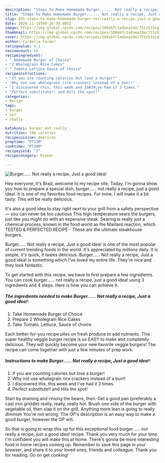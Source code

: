 ```yaml
---
description: "Steps to Make Homemade Burger...... Not really a recipe, Just a good idea!"
title: "Steps to Make Homemade Burger...... Not really a recipe, Just a good idea!"
slug: 855-steps-to-make-homemade-burger-not-really-a-recipe-just-a-good-idea
date: 2020-11-10T00:26:39.085Z
image: https://img-global.cpcdn.com/recipes/180ab7c1adaea2de/751x532cq70/burger-not-really-a-recipe-just-a-good-idea-recipe-main-photo.jpg
thumbnail: https://img-global.cpcdn.com/recipes/180ab7c1adaea2de/751x532cq70/burger-not-really-a-recipe-just-a-good-idea-recipe-main-photo.jpg
cover: https://img-global.cpcdn.com/recipes/180ab7c1adaea2de/751x532cq70/burger-not-really-a-recipe-just-a-good-idea-recipe-main-photo.jpg
author: Cordelia Farmer
ratingvalue: 4.1
reviewcount: 10
recipeingredient:
- " Homemade Burger of Choice"
- "2 Wholegrain Rice Cakes"
- " Tomato Lettuce Sauce of choice"
recipeinstructions:
- "If you are counting calories but love a burger!"
- "Why not use wholegrain rice crackers instead of a bun!!"
- "I discovered this, this week and I&#39;ve had it 3 times."
- "Perfect substitute!! and Hits the spot!"
categories:
- Recipe
tags:
- burger
- not
- really

katakunci: burger not really 
nutrition: 190 calories
recipecuisine: American
preptime: "PT13M"
cooktime: "PT34M"
recipeyield: "2"
recipecategory: Dinner

---
```



![Burger...... Not really a recipe, Just a good idea!](https://img-global.cpcdn.com/recipes/180ab7c1adaea2de/751x532cq70/burger-not-really-a-recipe-just-a-good-idea-recipe-main-photo.jpg)

Hey everyone, it's Brad, welcome to my recipe site. Today, I'm gonna show you how to prepare a special dish, burger...... not really a recipe, just a good idea!. It is one of my favorites food recipes. For mine, I will make it a bit tasty. This will be really delicious.

It&#39;s also a good idea to stay right next to your grill from a safety perspective — you can never be too cautious This high temperature sears the burgers, just like you might do with an expensive steak. Searing is really just a chemical process, known in the food world as the Maillard reaction, which. TESTED &amp; PERFECTED RECIPE - These are the ultimate steakhouse burgers.

Burger...... Not really a recipe, Just a good idea! is one of the most popular of current trending foods in the world. It's appreciated by millions daily. It is simple, it's quick, it tastes delicious. Burger...... Not really a recipe, Just a good idea! is something which I've loved my entire life. They're nice and they look fantastic.


To get started with this recipe, we have to first prepare a few ingredients. You can cook burger...... not really a recipe, just a good idea! using 3 ingredients and 4 steps. Here is how you can achieve it.

<!--inarticleads1-->

##### The ingredients needed to make Burger...... Not really a recipe, Just a good idea!:

1. Take  Homemade Burger of Choice
1. Prepare 2 Wholegrain Rice Cakes
1. Take  Tomato, Lettuce, Sauce of choice


Each better-for-you recipe piles on fresh produce to add nutrients. This super healthy veggie burger recipe is so EASY to make and completely delicious. They will quickly become your new favorite veggie burgers! The recipe can come together with just a few minutes of prep work. 

<!--inarticleads2-->

##### Instructions to make Burger...... Not really a recipe, Just a good idea!:

1. If you are counting calories but love a burger!
1. Why not use wholegrain rice crackers instead of a bun!!
1. I discovered this, this week and I&#39;ve had it 3 times.
1. Perfect substitute!! and Hits the spot!


Start by draining and rinsing the beans, then. Get a good pan (preferably a cast iron griddle) really, really, really hot. Brush one side of the burger with vegetable oil, then slap it on the grill. Anything more lean is going to really diminish You&#39;re not wrong. The OP&#39;s description is an easy way to make a good burger, however the OP will. 

So that is going to wrap this up for this exceptional food burger...... not really a recipe, just a good idea! recipe. Thank you very much for your time. I'm confident you will make this at home. There's gonna be more interesting food in home recipes coming up. Remember to save this page in your browser, and share it to your loved ones, friends and colleague. Thank you for reading. Go on get cooking!
